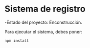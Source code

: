 <h1>Sistema de registro</h1>

-Estado del proyecto: Enconstrucción.

Para ejecutar el sistema, debes poner:

```npm install```
